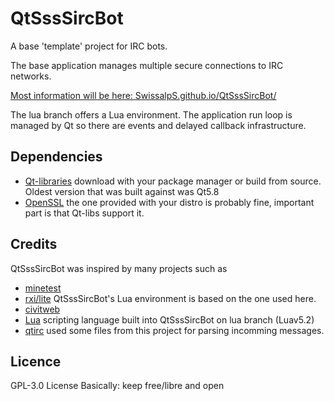 # QtSssSircBot
A base 'template' project for IRC bots.

The base application manages multiple secure connections to IRC networks.

[Most information will be here: SwissalpS.github.io/QtSssSircBot/](https://SwissalpS.github.io/QtSssSircBot/index.html)

The lua branch offers a Lua environment. The application run loop is managed by Qt so there are events and delayed callback infrastructure.

## Dependencies
- [Qt-libraries](https://www.qt.io/download) download with your package manager or build from source. Oldest version that was built against was Qt5.8
- [OpenSSL](https://www.openssl.org) the one provided with your distro is probably fine, important part is that Qt-libs support it.

## Credits
QtSssSircBot was inspired by many projects such as
- [minetest](https://github.com/minetest/minetest)
- [rxi/lite](https://github.com/rxi/lite) QtSssSircBot's Lua environment is based on the one used here.
- [civitweb](https://github.com/civetweb/civetweb)
- [Lua](https://www.lua.org) scripting language built into QtSssSircBot on lua branch (Luav5.2)
- [qtirc](https://github.com/jacob3141/qtirc) used some files from this project for parsing incomming messages.


## Licence
GPL-3.0 License
Basically: keep free/libre and open
